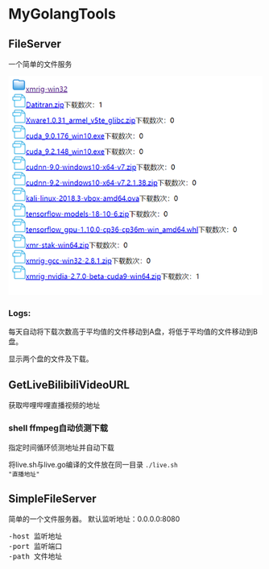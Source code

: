 # MyGolangTools

## FileServer

一个简单的文件服务

<img src="https://github.com/Rehtt/MyGolangTools/blob/master/img/fileServer.png?raw=true">

### Logs:

每天自动将下载次数高于平均值的文件移动到A盘，将低于平均值的文件移动到B盘。
  
显示两个盘的文件及下载。


## GetLiveBilibiliVideoURL

获取哔哩哔哩直播视频的地址


### shell ffmpeg自动侦测下载
指定时间循环侦测地址并自动下载

将live.sh与live.go编译的文件放在同一目录
<code>./live.sh "直播地址"</code>

## SimpleFileServer
简单的一个文件服务器。
默认监听地址：0.0.0.0:8080
<pre>
-host 监听地址
-port 监听端口
-path 文件地址
</pre>
